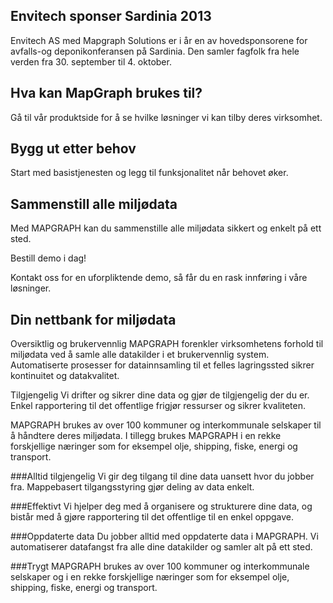
## Envitech sponser Sardinia 2013

Envitech AS med Mapgraph Solutions er i år en av hovedsponsorene 
for avfalls-og deponikonferansen på Sardinia. Den samler fagfolk fra
hele verden fra 30. september til 4. oktober.


## Hva kan MapGraph brukes til?

Gå til vår produktside for å se hvilke løsninger vi kan tilby deres virksomhet.

## Bygg ut etter behov

Start med basistjenesten og legg til funksjonalitet når behovet øker.

## Sammenstill alle miljødata

Med MAPGRAPH kan du sammenstille alle miljødata sikkert og enkelt på ett sted.

Bestill demo i dag!

Kontakt oss for en uforpliktende demo, så får du en rask innføring i våre løsninger.

## Din nettbank for miljødata

Oversiktlig og brukervennlig MAPGRAPH forenkler virksomhetens forhold til miljødata ved å samle alle datakilder i et brukervennlig system. Automatiserte prosesser for datainnsamling til et felles lagringssted sikrer kontinuitet og datakvalitet.

Tilgjengelig Vi drifter og sikrer dine data og gjør de tilgjengelig der du er. Enkel rapportering til det offentlige frigjør ressurser og sikrer kvaliteten.

MAPGRAPH brukes av over 100 kommuner og interkommunale selskaper til å håndtere deres miljødata. I tillegg brukes MAPGRAPH i en rekke forskjellige næringer som for eksempel olje, shipping, fiske, energi og transport.

###Alltid tilgjengelig
Vi gir deg tilgang til dine data uansett hvor du jobber fra. Mappebasert tilgangsstyring gjør deling av data enkelt.

###Effektivt
Vi hjelper deg med å organisere og strukturere dine data, og bistår med å gjøre rapportering til det offentlige til en enkel oppgave.

###Oppdaterte data
Du jobber alltid med oppdaterte data i MAPGRAPH. Vi automatiserer datafangst fra alle dine datakilder og samler alt på ett sted.

###Trygt
MAPGRAPH brukes av over 100 kommuner og interkommunale selskaper og i en rekke forskjellige næringer som for eksempel olje, shipping, fiske, energi og transport.